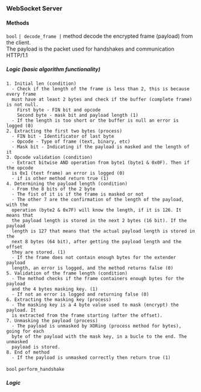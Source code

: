 ### WebSocket Server

#### Methods
`bool` `| decode_frame |` method decode the encrypted frame (payload) from the client.
<br> The payload is the packet used for handshakes and communication HTTP/1.1<br>
  ##### Logic (basic algorithm functionality)
    1. Initial len (condition)
      - Check if the length of the frame is less than 2, this is because every frame
      must have at least 2 bytes and check if the buffer (complete frame) is not null.
        First byte - FIN bit and opcode
        Second byte - mask bit and payload length (1)
      - If the length is too short or the buffer is null an error is logged (0)
    2. Extracting the first two bytes (process)
      - FIN bit - Identificator of last byte
      - Opcode - Type of frame (text, binary, etc)
      - Mask bit - Indicating if the payload is masked and the length of it
    3. Opcode validation (condition)
      - Extract bitwise AND operation from byte1 (byte1 & 0x0F). Then if the opcode
      is 0x1 (text frame) an error is logged (0)
      - if is other method return true (1)
    4. Determining the payload length (condition)
      - From the 8 bits of the 2 byte
      - The fist of it is if the frame is masked or not
      - The other 7 are the confirmation of the length of the payload, with the
      operation (byte2 & 0x7F) will know the length, if it is 126. It means that
      the payload length is stored in the next 2 bytes (16 bit). If the payload
      length is 127 that means that the actual payload length is stored in the
      next 8 bytes (64 bit), after getting the payload length and the offset
      they are stored. (1)
      - If the frame does not contain enough bytes for the extender payload
      length, an error is logged, and the method returns false (0)
    5. Validation of the frame length (condition)
      - The method checks if the frame containers enough bytes for the payload
      and the 4 bytes masking key. (1)
      - If not an error is logged and returning false (0)
    6. Extracting the masking key (process)
      - The masking key is a 4 byte value used to mask (encrypt) the payload. It
      is extracted from the frame starting (after the offset).
    7. Unmasking the payload (process)
      - The payload is unmasked by XORing (process method for bytes), going for each
      byte of the payload with the mask key, in a bucle to the end. The unmasked
      payload is stored.
    8. End of method
      - If the payload is unmasked correctly then return true (1)

`bool` ` perform_handshake `
  ##### Logic